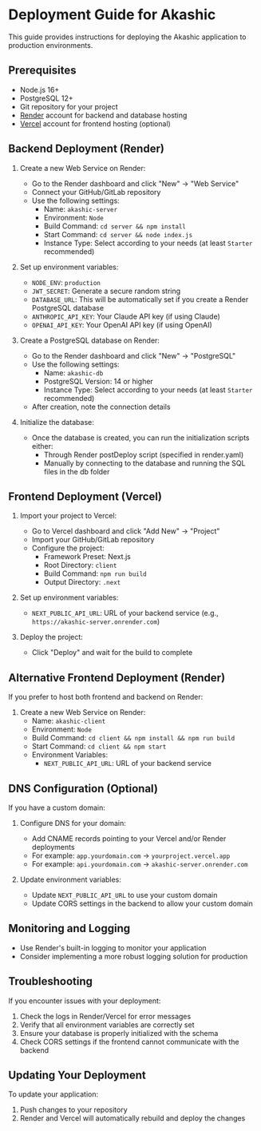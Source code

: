 # Deployment Guide for Akashic

This guide provides instructions for deploying the Akashic application to production environments.

## Prerequisites

- Node.js 16+
- PostgreSQL 12+
- Git repository for your project
- [Render](https://render.com/) account for backend and database hosting
- [Vercel](https://vercel.com/) account for frontend hosting (optional)

## Backend Deployment (Render)

1. Create a new Web Service on Render:
   - Go to the Render dashboard and click "New" → "Web Service"
   - Connect your GitHub/GitLab repository
   - Use the following settings:
     - Name: `akashic-server`
     - Environment: `Node`
     - Build Command: `cd server && npm install`
     - Start Command: `cd server && node index.js`
     - Instance Type: Select according to your needs (at least `Starter` recommended)

2. Set up environment variables:
   - `NODE_ENV`: `production`
   - `JWT_SECRET`: Generate a secure random string
   - `DATABASE_URL`: This will be automatically set if you create a Render PostgreSQL database
   - `ANTHROPIC_API_KEY`: Your Claude API key (if using Claude)
   - `OPENAI_API_KEY`: Your OpenAI API key (if using OpenAI)

3. Create a PostgreSQL database on Render:
   - Go to the Render dashboard and click "New" → "PostgreSQL"
   - Use the following settings:
     - Name: `akashic-db`
     - PostgreSQL Version: 14 or higher
     - Instance Type: Select according to your needs (at least `Starter` recommended)
   - After creation, note the connection details

4. Initialize the database:
   - Once the database is created, you can run the initialization scripts either:
     - Through Render postDeploy script (specified in render.yaml)
     - Manually by connecting to the database and running the SQL files in the db folder

## Frontend Deployment (Vercel)

1. Import your project to Vercel:
   - Go to Vercel dashboard and click "Add New" → "Project"
   - Import your GitHub/GitLab repository
   - Configure the project:
     - Framework Preset: Next.js
     - Root Directory: `client`
     - Build Command: `npm run build`
     - Output Directory: `.next`

2. Set up environment variables:
   - `NEXT_PUBLIC_API_URL`: URL of your backend service (e.g., `https://akashic-server.onrender.com`)

3. Deploy the project:
   - Click "Deploy" and wait for the build to complete

## Alternative Frontend Deployment (Render)

If you prefer to host both frontend and backend on Render:

1. Create a new Web Service on Render:
   - Name: `akashic-client`
   - Environment: `Node`
   - Build Command: `cd client && npm install && npm run build`
   - Start Command: `cd client && npm start`
   - Environment Variables:
     - `NEXT_PUBLIC_API_URL`: URL of your backend service

## DNS Configuration (Optional)

If you have a custom domain:

1. Configure DNS for your domain:
   - Add CNAME records pointing to your Vercel and/or Render deployments
   - For example: `app.yourdomain.com` → `yourproject.vercel.app`
   - For example: `api.yourdomain.com` → `akashic-server.onrender.com`

2. Update environment variables:
   - Update `NEXT_PUBLIC_API_URL` to use your custom domain
   - Update CORS settings in the backend to allow your custom domain

## Monitoring and Logging

- Use Render's built-in logging to monitor your application
- Consider implementing a more robust logging solution for production

## Troubleshooting

If you encounter issues with your deployment:

1. Check the logs in Render/Vercel for error messages
2. Verify that all environment variables are correctly set
3. Ensure your database is properly initialized with the schema
4. Check CORS settings if the frontend cannot communicate with the backend

## Updating Your Deployment

To update your application:

1. Push changes to your repository
2. Render and Vercel will automatically rebuild and deploy the changes